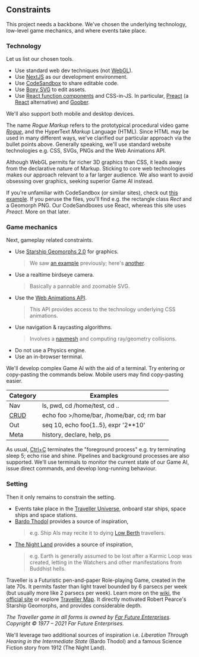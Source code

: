 ## Constraints

This project needs a backbone.
We've chosen the underlying technology, low-level game mechanics, and where events take place.

### Technology

Let us list our chosen tools.

- Use standard web dev techniques (not [WebGL](https://developer.mozilla.org/en-US/docs/Web/API/WebGL_API)).
- Use [NextJS](https://nextjs.org/) as our development environment.
- Use [CodeSandbox](https://codesandbox.io) to share editable code.
- Use [Boxy SVG](https://boxy-svg.com/) to edit assets.
- Use [React function components](https://reactjs.org/docs/components-and-props.html#function-and-class-components) and CSS-in-JS. In particular, [Preact](https://www.npmjs.com/package/preact) (a [React](https://reactjs.org/) alternative) and [Goober](https://www.npmjs.com/package/goober).

We'll also support both mobile and desktop devices.

<!-- NOTE italics inside link currently unsupported -->

The name _Rogue Markup_ refers to the prototypical procedural video game _[Rogue](https://en.wikipedia.org/wiki/Rogue_(video_game))_, and the HyperText _Markup_ Language (HTML).
Since HTML may be used in many different ways,
we've clarified our particular approach via the bullet points above.
Generally speaking, we'll use standard website technologies e.g. CSS, SVGs, PNGs and the Web Animations API.

<aside>

Although WebGL permits far richer 3D graphics than CSS,
it leads away from the declarative nature of Markup.
Sticking to core web technologies makes our approach relevant to a far larger audience.
We also want to avoid obsessing over graphics, seeking superior Game AI instead.

</aside>

If you're unfamiliar with CodeSandbox (or similar sites), check out  [this example](https://codesandbox.io/s/rogue-markup-panzoom-yq060?file=/src/panzoom/PanZoom.jsx  "@new-tab").
If you peruse the files, you'll find e.g. the rectangle class _Rect_ and a Geomorph PNG.
Our CodeSandboxes use React, whereas this site uses _Preact_.
More on that later.

### Game mechanics

Next, gameplay related constraints.

- Use [Starship Geomorphs 2.0](http://travellerrpgblog.blogspot.com/2018/10/the-starship-geomorphs-book-if-finally.html) for graphics.
  > We saw [an example](/pics/g-301--bridge.debug.x2.png "@new-tab") previously; 
  > here's [another](/pics/g-302--xboat-repair-bay.debug.png  "@new-tab").
- Use a realtime birdseye camera.
  > Basically a pannable and zoomable SVG.
- Use the [Web Animations API](https://developer.mozilla.org/en-US/docs/Web/API/Web_Animations_API/Using_the_Web_Animations_API).
  > This API provides access to the technology underlying CSS animations.
- Use navigation & raycasting algorithms.
  > Involves a [navmesh](https://en.wikipedia.org/wiki/Navigation_mesh#:~:text=A%20navigation%20mesh%2C%20or%20navmesh,video%20game%20AI%20in%202000.) and computing ray/geometry collisions.
- Do not use a Physics engine.
- Use an in-browser terminal.

We'll develop complex Game AI with the aid of a terminal.
Try entering or copy-pasting the commands below. Mobile users may find copy-pasting easier.

  | Category | Examples  |
  | ------- | ---------- |
  | Nav | <span class="cmd">ls</span>, <span class="cmd">pwd</span>, <span class="cmd">cd /home/test</span>, <span class="cmd">cd ..</span> |
  | [CRUD](https://en.wikipedia.org/wiki/Create,_read,_update_and_delete "@new-tab") | <span class="cmd">echo foo >/home/bar</span>, <span class="cmd">/home/bar</span>, <span class="cmd">cd; rm bar</span> |
  | Out | <span class="cmd">seq 10</span>, <span class="cmd">echo foo{1..5}</span>, <span class="cmd">expr '2**10'</span> |
  | Meta | <span class="cmd">history</span>, <span class="cmd"> declare</span>, <span class="cmd">help</span>, <span class="cmd"> ps</span> |

  <div
    class="tabs"
    name="terminal-demo"
    height="300"
    tabs="[
      { key: 'terminal', session: 'test' },
      { key: 'terminal', session: 'other' },
    ]"
  ></div>

As usual, [Ctrl+C](#command "sigkill test") terminates the "foreground process" e.g. try terminating <span class="cmd">sleep 5; echo rise and shine</span>.
Pipelines and background processes are also supported.
We'll use terminals to monitor the current state of our Game AI, issue direct commands, and develop long-running behaviour.

### Setting

Then it only remains to constrain the setting.

- Events take place in the [Traveller Universe](https://travellermap.com/?p=-1.329!-23.768!3), onboard star ships, space ships and space stations.
- [Bardo Thodol](https://en.wikipedia.org/wiki/Bardo_Thodol) provides a source of inspiration,
  >  e.g. Ship AIs may recite it to dying [Low Berth](https://wiki.travellerrpg.com/Low_Berth_Rack "@new-tab") travellers.
- [The Night Land](https://en.wikipedia.org/wiki/The_Night_Land) provides a source of inspiration,
  > e.g. Earth is generally assumed to be lost after a Karmic Loop was created, letting in the Watchers and other manifestations from Buddhist hells.

Traveller is a Futuristic pen-and-paper Role-playing Game, created in the late 70s.
It permits faster than light travel bounded by 6 parsecs per week (but usually more like 2 parsecs per week).
Learn more on the [wiki](https://wiki.travellerrpg.com/Jump_Drive), the [official site](https://www.farfuture.net/) or explore [Traveller Map](https://travellermap.com/).
It directly motivated Robert Pearce's Starship Geomorphs, and provides considerable depth.

<aside>

_The Traveller game in all forms is owned by [Far Future Enterprises](https://www.farfuture.net/). Copyright © 1977 – 2021 Far Future Enterprises._

</aside>

We'll leverage two additional sources of inspiration i.e. _Liberation Through Hearing in the Intermediate State_ (Bardo Thodol) and a famous Science Fiction story from 1912 (The Night Land).